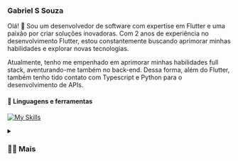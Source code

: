 ### Gabriel S Souza
Olá! 👋 Sou um desenvolvedor de software com expertise em Flutter e uma paixão por criar soluções inovadoras. Com 2 anos de experiência no desenvolvimento Flutter, estou constantemente buscando aprimorar minhas habilidades e explorar novas tecnologias.

Atualmente, tenho me empenhado em aprimorar minhas habilidades full stack, aventurando-me também no back-end. Dessa forma, além do Flutter, também tenho tido contato com Typescript e Python para o desenvolvimento de APIs.

#### 🧰 Linguagens e ferramentas
[![My Skills](https://skillicons.dev/icons?i=flutter,dart,typescript,nestjs,python,fastapi,golang,postgresql,firebase,git)](https://skillicons.dev)


<details>
  <summary><h3>👨‍💻 Mais</h3></summary>
    Formação Acadêmica: <br>
    - Análise e Desenvolvimento de Sistemas (cursando). <br><br>
    Experiência Profissional: <br>
    - Dev Flutter na Hostaraguaia | Dev Freelancer | Servidor Público. <br><br>
    Tecnologias e Ferramentas: <br>
    - Flutter | Dart | Python | FastAPI | PostgreSQL | Firebase | TypeScript | JavaScript | Nest.js | Golang <br><br>
    <a href="https://www.linkedin.com/in/gabriel-s-souza/">Meu linkedin</a>

